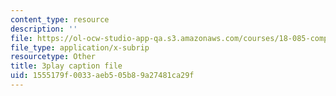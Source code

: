 ```yaml
---
content_type: resource
description: ''
file: https://ol-ocw-studio-app-qa.s3.amazonaws.com/courses/18-085-computational-science-and-engineering-i-fall-2008/1555179f0033aeb505b89a27481ca29f_wTM4v2gIeqk.srt
file_type: application/x-subrip
resourcetype: Other
title: 3play caption file
uid: 1555179f-0033-aeb5-05b8-9a27481ca29f
---
```

